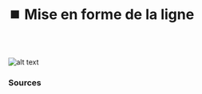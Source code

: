 # ⏹️ Mise en forme de la ligne

  
### &nbsp;

![alt text](links/set-word-articulation/links/0-Mot63.gif)



### Sources

<!-- - **Prénom Nom**  
  *Titre*, 0000 -->

<!-- [^1]: Adrian Frutiger, *Type, Sign, Symbol*, 1980 -->

